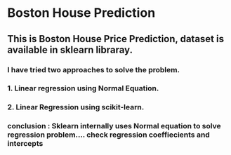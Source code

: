 # Boston House Prediction 
## This is Boston House Price Prediction, dataset is available in sklearn libraray.
### I have tried two approaches to solve the problem.
### 1. Linear regression using Normal Equation.
### 2. Linear Regression using scikit-learn.
### conclusion : Sklearn internally uses Normal equation to solve regression problem.... check regression coeffiecients and intercepts 
